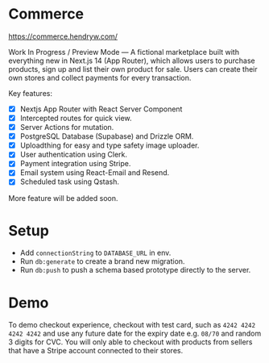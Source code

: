 # Commerce

https://commerce.hendryw.com/

Work In Progress / Preview Mode — A fictional marketplace built with everything new in Next.js 14 (App Router), which allows users to purchase products, sign up and list their own product for sale. Users can create their own stores and collect payments for every transaction.

Key features:

- [x] Nextjs App Router with React Server Component
- [x] Intercepted routes for quick view.
- [x] Server Actions for mutation.
- [x] PostgreSQL Database (Supabase) and Drizzle ORM.
- [x] Uploadthing for easy and type safety image uploader.
- [x] User authentication using Clerk.
- [x] Payment integration using Stripe.
- [x] Email system using React-Email and Resend.
- [x] Scheduled task using Qstash.

More feature will be added soon.

# Setup

- Add `connectionString` to `DATABASE_URL` in env.
- Run `db:generate` to create a brand new migration.
- Run `db:push` to push a schema based prototype directly to the server.

# Demo

To demo checkout experience, checkout with test card, such as `4242 4242 4242 4242` and use any future date for the expiry date e.g. `08/70` and random 3 digits for CVC. You will only able to checkout with products from sellers that have a Stripe account connected to their stores.
